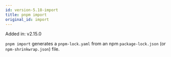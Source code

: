 ```yaml
---
id: version-5.18-import
title: pnpm import
original_id: import
---
```


Added in: v2.15.0

`pnpm import` generates a `pnpm-lock.yaml` from an npm `package-lock.json` (or
`npm-shrinkwrap.json`) file.
